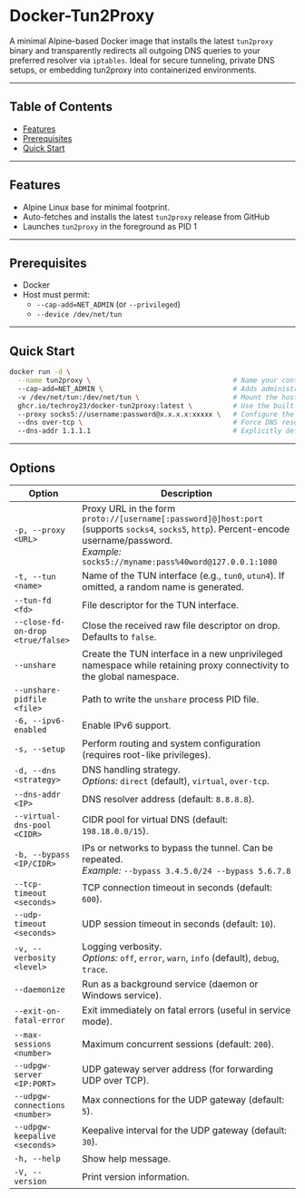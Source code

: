 # Docker-Tun2Proxy

A minimal Alpine-based Docker image that installs the latest `tun2proxy` binary and transparently redirects all outgoing DNS queries to your preferred resolver via `iptables`. Ideal for secure tunneling, private DNS setups, or embedding tun2proxy into containerized environments.

---

## Table of Contents

- [Features](#features)  
- [Prerequisites](#prerequisites)  
- [Quick Start](#quick-start)  

---

## Features

- Alpine Linux base for minimal footprint. 
- Auto-fetches and installs the latest `tun2proxy` release from GitHub  
- Launches `tun2proxy` in the foreground as PID 1  

---

## Prerequisites

- Docker
- Host must permit:
  - `--cap-add=NET_ADMIN` (or `--privileged`)  
  - `--device /dev/net/tun`  

---

## Quick Start

```bash
docker run -d \
  --name tun2proxy \                                   # Name your container for easy reference
  --cap-add=NET_ADMIN \                                # Adds administrative networking capabilities (needed for TUN device)
  -v /dev/net/tun:/dev/net/tun \                       # Mount the host TUN device into the container
  ghcr.io/techroy23/docker-tun2proxy:latest \          # Use the built Docker image
  --proxy socks5://username:password@x.x.x.x:xxxxx \   # Configure the upstream SOCKS5 proxy
  --dns over-tcp \                                     # Force DNS resolution to use TCP (reduces potential for DNS leaks)
  --dns-addr 1.1.1.1                                   # Explicitly define DNS server to use
```

---

## Options

| Option                          | Description                                                                                                                                          |
|---------------------------------|------------------------------------------------------------------------------------------------------------------------------------------------------|
| `-p, --proxy <URL>`             | Proxy URL in the form `proto://[username[:password]@]host:port` (supports `socks4`, `socks5`, `http`). Percent-encode username/password. <br>_Example:_ `socks5://myname:pass%40word@127.0.0.1:1080` |
| `-t, --tun <name>`              | Name of the TUN interface (e.g., `tun0`, `utun4`). If omitted, a random name is generated.                                                           |
| `--tun-fd <fd>`                 | File descriptor for the TUN interface.                                                                                                               |
| `--close-fd-on-drop <true/false>` | Close the received raw file descriptor on drop. Defaults to `false`.                                                                                |
| `--unshare`                     | Create the TUN interface in a new unprivileged namespace while retaining proxy connectivity to the global namespace.                                  |
| `--unshare-pidfile <file>`      | Path to write the `unshare` process PID file.                                                                                                        |
| `-6, --ipv6-enabled`            | Enable IPv6 support.                                                                                                                                 |
| `-s, --setup`                   | Perform routing and system configuration (requires root-like privileges).                                                                            |
| `-d, --dns <strategy>`          | DNS handling strategy. <br>_Options:_ `direct` (default), `virtual`, `over-tcp`.                                                                      |
| `--dns-addr <IP>`               | DNS resolver address (default: `8.8.8.8`).                                                                                                           |
| `--virtual-dns-pool <CIDR>`     | CIDR pool for virtual DNS (default: `198.18.0.0/15`).                                                                                                 |
| `-b, --bypass <IP/CIDR>`        | IPs or networks to bypass the tunnel. Can be repeated. <br>_Example:_ `--bypass 3.4.5.0/24 --bypass 5.6.7.8`                                            |
| `--tcp-timeout <seconds>`       | TCP connection timeout in seconds (default: `600`).                                                                                                   |
| `--udp-timeout <seconds>`       | UDP session timeout in seconds (default: `10`).                                                                                                       |
| `-v, --verbosity <level>`       | Logging verbosity. <br>_Options:_ `off`, `error`, `warn`, `info` (default), `debug`, `trace`.                                                         |
| `--daemonize`                   | Run as a background service (daemon or Windows service).                                                                                              |
| `--exit-on-fatal-error`         | Exit immediately on fatal errors (useful in service mode).                                                                                            |
| `--max-sessions <number>`       | Maximum concurrent sessions (default: `200`).                                                                                                         |
| `--udpgw-server <IP:PORT>`      | UDP gateway server address (for forwarding UDP over TCP).                                                                                             |
| `--udpgw-connections <number>`  | Max connections for the UDP gateway (default: `5`).                                                                                                   |
| `--udpgw-keepalive <seconds>`   | Keepalive interval for the UDP gateway (default: `30`).                                                                                               |
| `-h, --help`                    | Show help message.                                                                                                                                   |
| `-V, --version`                 | Print version information.                                                                                                                            |
